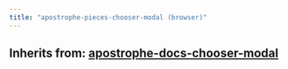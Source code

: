 ```yaml
---
title: "apostrophe-pieces-chooser-modal (browser)"
---
```

## Inherits from: [apostrophe-docs-chooser-modal](../apostrophe-docs/browser-apostrophe-docs-chooser-modal.html)

